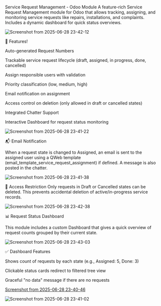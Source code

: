 Service Request Management - Odoo Module
A feature-rich Service Request Management module for Odoo that allows tracking, assigning, and monitoring service requests like repairs, installations, and complaints. Includes a dynamic dashboard for quick status overviews.

![Screenshot from 2025-06-28 23-42-12](https://github.com/user-attachments/assets/d752927c-1ba0-490e-acf6-f052ba9301a8)

🔧 Features!

Auto-generated Request Numbers

Trackable service request lifecycle (draft, assigned, in progress, done, cancelled)

Assign responsible users with validation

Priority classification (low, medium, high)

Email notification on assignment

Access control on deletion (only allowed in draft or cancelled states)

Integrated Chatter Support

Interactive Dashboard for request status monitoring

![Screenshot from 2025-06-28 23-41-22](https://github.com/user-attachments/assets/41ccac2f-0a18-4f42-a172-fe5cca8a45fe)

📬 Email Notification

When a request state is changed to Assigned, an email is sent to the assigned user using a QWeb template (email_template_service_request_assignment) if defined. A message is also posted in the chatter.

![Screenshot from 2025-06-28 23-41-38](https://github.com/user-attachments/assets/bae7a92d-f322-40c5-9b0d-288128a2ef9e)

🚫 Access Restriction
Only requests in Draft or Cancelled states can be deleted. This prevents accidental deletion of active/in-progress service records.


![Screenshot from 2025-06-28 23-42-38](https://github.com/user-attachments/assets/79186f9d-0d78-450e-ab8e-ef0bf4830b57)

📊 Request Status Dashboard

This module includes a custom Dashboard that gives a quick overview of request counts grouped by their current state.

![Screenshot from 2025-06-28 23-43-03](https://github.com/user-attachments/assets/5e5a1ccf-b321-4e0d-9da0-6746de7f2259)

✅ Dashboard Features

Shows count of requests by each state (e.g., Assigned: 5, Done: 3)

Clickable status cards redirect to filtered tree view

Graceful "no data" message if there are no requests

[Screenshot from 2025-06-28 23-40-46](https://github.com/user-attachments/assets/abfb8da1-f6ff-4c0f-a64b-4e90f59ffb88)

![Screenshot from 2025-06-28 23-41-02](https://github.com/user-attachments/assets/219b703a-83cf-40b4-9e74-d44528d59d9c)
